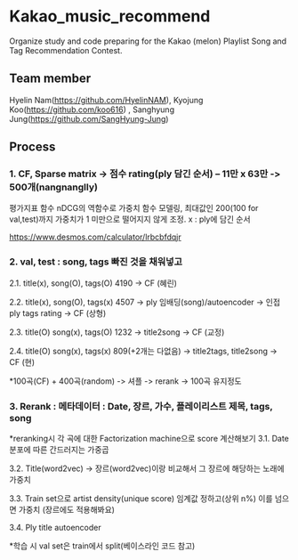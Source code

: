 # Kakao_music_recommend
Organize study and code preparing for the Kakao (melon) Playlist Song and Tag Recommendation Contest.  

## Team member
Hyelin Nam(<https://github.com/HyelinNAM>), Kyojung Koo(<https://github.com/koo616>) , Sanghyung Jung(<https://github.com/SangHyung-Jung>)  


## Process
### 1.     CF, Sparse matrix -> 점수 rating(ply 담긴 순서) – 11만 x 63만 -> 500개(nangnanglly)

평가지표 함수 nDCG의 역함수로 가중치 함수 모델링, 최대값인 200(100 for val,test)까지 가중치가 1 미만으로 떨어지지 않게 조정. x : ply에 담긴 순서  



https://www.desmos.com/calculator/lrbcbfdqjr


  
  
### 2.     val, test : song, tags 빠진 것을 채워넣고  

2.1. title(x), song(O), tags(O) 4190 -> CF (혜린)  

2.2. title(x), song(O), tags(x) 4507 -> ply 임배딩(song)/autoencoder -> 인접 ply tags rating -> CF (상형)  

2.3. title(O) song(x), tags(O) 1232 -> title2song -> CF (교정)  

2.4. title(O) song(x), tags(x)  809(+2개는 다없음) -> title2tags, title2song -> CF (현)  

 
*100곡(CF) + 400곡(random) -> 셔플 -> rerank -> 100곡 유지정도  

 
### 3.     Rerank : 메타데이터 : Date, 장르, 가수, 플레이리스트 제목, tags, song
*reranking시 각 곡에 대한 Factorization machine으로 score 계산해보기
3.1. Date 분포에 따른 간드러지는 가중곱  

3.2. Title(word2vec) -> 장르(word2vec)이랑 비교해서 그 장르에 해당하는 노래에 가중치  

3.3. Train set으로 artist density(unique score) 임계값 정하고(상위 n%) 이를 넘으면 가중치 (장르에도 적용해봐요)  

3.4. Ply title autoencoder  

 
*학습 시 val set은 train에서 split(베이스라인 코드 참고)

